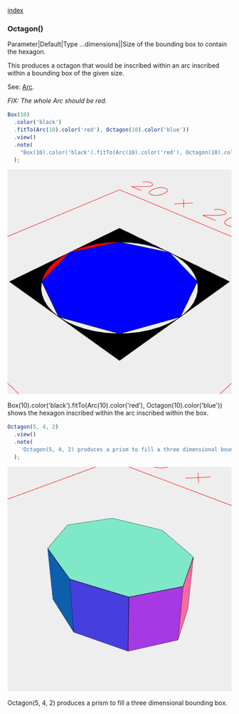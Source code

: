 [index](../../nb/api/index.md)
### Octagon()
Parameter|Default|Type
...dimensions||Size of the bounding box to contain the hexagon.

This produces a octagon that would be inscribed within an arc inscribed within a bounding box of the given size.

See: [Arc](../../nb/api/Arc.md).

_FIX: The whole Arc should be red._

```JavaScript
Box(10)
  .color('black')
  .fitTo(Arc(10).color('red'), Octagon(10).color('blue'))
  .view()
  .note(
    "Box(10).color('black').fitTo(Arc(10).color('red'), Octagon(10).color('blue')) shows the hexagon inscribed within the arc inscribed within the box."
  );
```

![Image](Octagon.md.0.png)

Box(10).color('black').fitTo(Arc(10).color('red'), Octagon(10).color('blue')) shows the hexagon inscribed within the arc inscribed within the box.

```JavaScript
Octagon(5, 4, 2)
  .view()
  .note(
    'Octagon(5, 4, 2) produces a prism to fill a three dimensional bounding box.'
  );
```

![Image](Octagon.md.1.png)

Octagon(5, 4, 2) produces a prism to fill a three dimensional bounding box.
